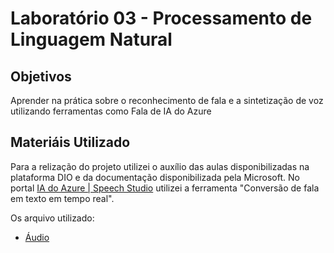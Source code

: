# Laboratório 03 - Processamento de Linguagem Natural

## Objetivos

Aprender na prática sobre o reconhecimento de fala e a sintetização de voz utilizando ferramentas como Fala de IA do Azure

## Materiáis Utilizado

Para a relização do projeto utilizei o auxílio das aulas disponibilizadas na plataforma DIO e da documentação disponibilizada pela Microsoft.
No portal [IA do Azure | Speech Studio](https://speech.microsoft.com/portal) utilizei a ferramenta "Conversão de fala em texto em tempo real".

Os arquivo utilizado:
- [Áudio](https://github.com/silvamarcospaulo/Bootcamp-DIO-Microsoft-Azure-AI-Fundamentals/blob/main/Projetos/LAB03%20-Processamento%20de%20Linguagem%20Natural/Input/Marcos%20Paulo%20Silva%20Audio.opus)
